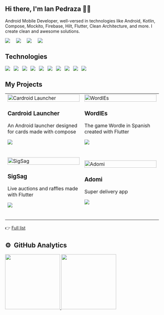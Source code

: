 ## Hi there, I'm Ian Pedraza 🧑‍💻

<p>
   Android Mobile Developer, well-versed in technologies like Android, Kotlin, Compose, Mockito, Firebase, Hilt, Flutter, Clean Architecture, and more. I create clean and awesome solutions.
</p>

<p>
  <a href="https://ianpedraza.com/"><img src="https://img.shields.io/badge/website-%23006CFF.svg?&style=for-the-badge&logo=google-chrome&logoColor=white" /></a>&nbsp;&nbsp;&nbsp;&nbsp;
  <a href="https://twitter.com/ianpedrazac"><img src="https://img.shields.io/badge/twitter-%231DA1F2.svg?&style=for-the-badge&logo=twitter&logoColor=white" /></a>&nbsp;&nbsp;&nbsp;&nbsp;
  <a href="https://www.linkedin.com/in/ianpedraza"><img src="https://img.shields.io/badge/linkedin-%230077B5.svg?&style=for-the-badge&logo=linkedin&logoColor=white" /></a>&nbsp;&nbsp;&nbsp;&nbsp;
  <a href="mailto:dev@ianpedraza.com?subject=Hola%20Ian"><img src="https://img.shields.io/badge/gmail-%23D14836.svg?&style=for-the-badge&logo=gmail&logoColor=white" /></a>&nbsp;&nbsp;&nbsp;&nbsp;
</p>

## Technologies
<p>
  <img src="https://img.shields.io/badge/android%20-%234CB159.svg?&style=for-the-badge&logo=android&logoColor=white" />&nbsp;&nbsp;
   <img src="https://img.shields.io/badge/Android_Studio%20-%232970E3.svg?&style=for-the-badge&logo=android-studio&logoColor=white" />&nbsp;&nbsp;
  <img src="https://img.shields.io/badge/kotlin%20-%23BB18DD.svg?&style=for-the-badge&logo=kotlin&logoColor=white" />&nbsp;&nbsp;
   <img src="https://img.shields.io/badge/compose%20-%23062F40.svg?&style=for-the-badge&logo=compose&logoColor=white" />&nbsp;&nbsp;
  <img src="https://img.shields.io/badge/mockito%20-%234CB159.svg?&style=for-the-badge&logo=mockito&logoColor=white" />&nbsp;&nbsp;
  <img src="https://img.shields.io/badge/hilt%20-%234CB159.svg?&style=for-the-badge&logo=hilt&logoColor=white" />&nbsp;&nbsp;
  <img src="https://img.shields.io/badge/flutter%20-%235DC3EF.svg?&style=for-the-badge&logo=flutter&logoColor=white" />&nbsp;&nbsp;
  <img src="https://img.shields.io/badge/git%20-%23F05133.svg?&style=for-the-badge&logo=git&logoColor=white" />&nbsp;&nbsp;
  <img src="https://img.shields.io/badge/firebase%20-%23FFCB2D.svg?&style=for-the-badge&logo=firebase&logoColor=white" />&nbsp;&nbsp;
  <img src="https://img.shields.io/badge/github%20-%23000.svg?&style=for-the-badge&logo=github&logoColor=white" />&nbsp;&nbsp;
</p>

## My Projects

<table>
   <tr>
      <td width="50%">
         <a width="100%" href="https://play.google.com/store/apps/details?id=com.cardroidlauncher.app" target="_blank">
            <img src="https://imgur.com/8UrKzsh.png" style="width: 100%; height: 50%; object-fit: contain;" alt="Cardroid Launcher">
         </a>
         <h3>Cardroid Launcher</h3>
         <p>An Android launcher designed for cards made with compose</p>
         <p>
            <a href="https://github.com/ianpedraza/cardroid-launcher" target="_blank">
               <img src="https://img.shields.io/badge/Source-fff?style=for-the-badge&logo=github&logoColor=black"/>
            </a>
         </p>
         <br>
      </td>
      <td width="50%">
         <a width="100%" href="https://wordles.online/" target="_blank">
            <img src="https://ianpedraza.com/assets/img/cover/wordles-cover.png" style="width: 100%; height: 50%; object-fit: contain;" alt="WordlEs">
         </a>
         <h3>WordlEs</h3>
         <p>The game Wordle in Spanish created with Flutter</p>
         <p>
            <a href="https://github.com/ianpedraza/wordles" target="_blank">
               <img src="https://img.shields.io/badge/Source-fff?style=for-the-badge&logo=github&logoColor=black">
            </a>
         </p>
         <br>
      </td>
   </tr> 
   <tr>
      <td width="50%">
         <a width="100%" href="https://play.google.com/store/apps/details?id=com.sigsag.app" target="_blank">
            <img src="https://imgur.com/11sRzYs.png"  style="width: 100%; height: 50%; object-fit: contain;" alt="SigSag">
         </a>
         <h3>SigSag</h3>
         <p>Live auctions and raffles made with Flutter</p>
         <p>
            <a href="https://github.com/ianpedraza/sigsag"" target="_blank">
               <img src="https://img.shields.io/badge/Source-fff?style=for-the-badge&logo=github&logoColor=black"/>
            </a>
         </p>
         <br>
      </td>
      <td width="50%">
         <a width="100%" href="https://ianpedraza.com/adomi/" target="_blank">
            <img src="https://ianpedraza.com/assets/img/cover/adomi-screens.jpg" style="width: 100%; height: 50%; object-fit: contain;" alt="Adomi">
         </a>
         <h3>Adomi</h3>
         <p>Super delivery app</p>
         <p>
            <a href="https://github.com/ianpedraza/adomi" target="_blank">
               <img src="https://img.shields.io/badge/Source-fff?style=for-the-badge&logo=github&logoColor=black">
            </a>
         </p>
         <br>
      </td>
   </tr> 
</table>  

<p>👉 <a href="https://ianpedraza.com/">Full list</a></p>

## ⚙️ &nbsp;GitHub Analytics

<p>
   <a href="https://github.com/ianpedraza">
     <img height="180em" src="https://github-readme-stats-eight-theta.vercel.app/api?username=ianpedraza&show_icons=true&theme=algolia&include_all_commits=true&count_private=true"/>
     <img height="180em" src="https://github-readme-stats-eight-theta.vercel.app/api/top-langs/?username=ianpedraza&layout=compact&langs_count=8&theme=algolia"/>
   </a>
</p>
